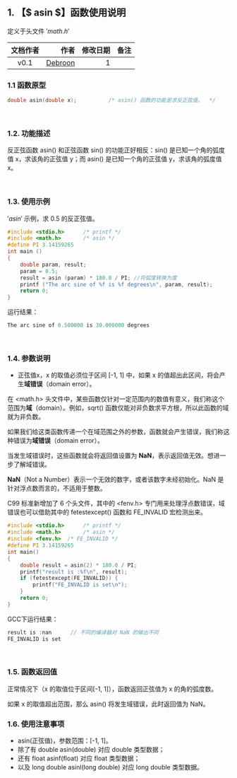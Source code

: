 ﻿## 1. 【$ asin $】函数使用说明
定义于头文件 $'math.h'$

| 文档作者 | 作者 | 修改日期 | 备注|
|:--------:| -------------:|-------------:|-------------:|
| v0.1 | [Debroon](https://blog.csdn.net/qq_41739364) |1| |！

### 1.1 函数原型

```c
double asin(double x);       	/* asin() 函数的功能是求反正弦值。  */
```
&nbsp;
### 1.2. 功能描述
反正弦函数 asin() 和正弦函数 sin() 的功能正好相反：sin() 是已知一个角的弧度值 x，求该角的正弦值 y；而 asin() 是已知一个角的正弦值 y，求该角的弧度值 x。

&nbsp;
### 1.3. 使用示例
$' asin '$ 示例，求 0.5 的反正弦值。

```c
#include <stdio.h>      /* printf */
#include <math.h>       /* asin */
#define PI 3.14159265
int main ()
{
    double param, result;
    param = 0.5;
    result = asin (param) * 180.0 / PI; //将弧度转换为度
    printf ("The arc sine of %f is %f degrees\n", param, result);
    return 0;
}
```

运行结果：

```c
The arc sine of 0.500000 is 30.000000 degrees
```
&nbsp;
### 1.4. 参数说明

 - 正弦值x，x 的取值必须位于区间 [-1, 1] 中，如果 x 的值超出此区间，将会产生**域错误**（domain error）。

在 <math.h> 头文件中，某些函数仅针对一定范围内的数值有意义，我们称这个范围为**域**（domain）。例如，sqrt() 函数仅能对非负数求平方根，所以此函数的域就为非负数。

如果我们给这类函数传递一个在域范围之外的参数，函数就会产生错误，我们称这种错误为**域错误**（domain error）。

当发生域错误时，这些函数就会将返回值设置为 **NaN**，表示返回值无效。想进一步了解域错误。

**NaN**（Not a Number）表示一个无效的数字，或者该数字未经初始化。NaN 是针对浮点数而言的，不适用于整数。

C99 标准新增加了 6 个头文件，其中的 <fenv.h> 专门用来处理浮点数错误，域错误也可以借助其中的 fetestexcept() 函数和 FE_INVALID 宏检测出来。

```c
#include <stdio.h>      /* printf */
#include <math.h>       /* asin */
#include <fenv.h>  /* FE_INVALID */
#define PI 3.14159265
int main()
{
    double result = asin(2) * 180.0 / PI;
    printf("result is :%f\n", result);
    if (fetestexcept(FE_INVALID)) {
        printf("FE_INVALID is set\n");
    }
    return 0;
}
```
GCC下运行结果：
```c
result is :nan		// 不同的编译器对 NaN 的输出不同
FE_INVALID is set
```

&nbsp;

### 1.5. 函数返回值
正常情况下（x 的取值位于区间[-1, 1]），函数返回正弦值为 x 的角的弧度数。

如果 x 的取值超出范围，那么 asin() 将发生域错误，此时返回值为 NaN。
&nbsp;

### 1.6. 使用注意事项

 - asin(正弦值)，参数范围：[-1, 1]。
 - 除了有 double asin(double) 对应 double 类型数据；
 - 还有 float asinf(float) 对应 float 类型数据；
 - 以及 long double asinl(long double) 对应 long double 类型数据。

